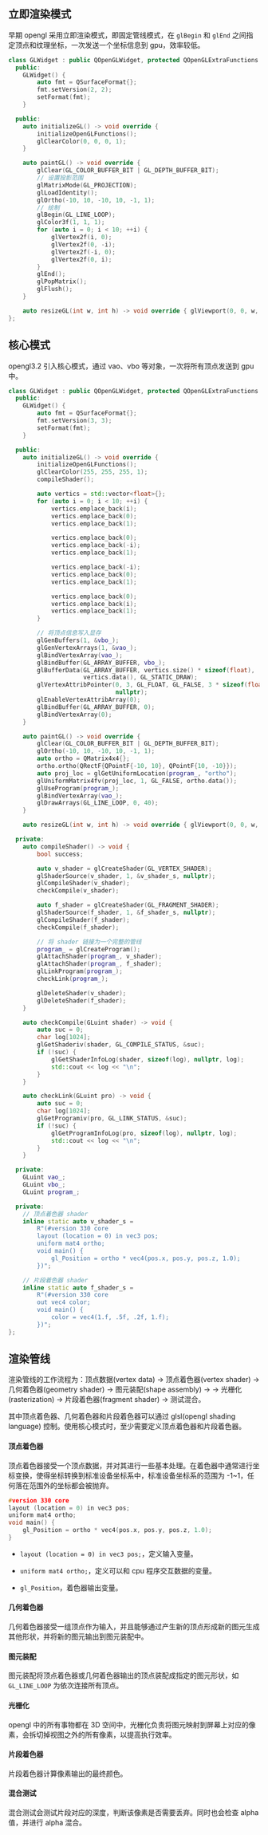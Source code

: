 ## 立即渲染模式

早期 opengl 采用立即渲染模式，即固定管线模式，在 `glBegin` 和 `glEnd` 之间指定顶点和纹理坐标，一次发送一个坐标信息到 gpu，效率较低。

```cpp
class GLWidget : public QOpenGLWidget, protected QOpenGLExtraFunctions {
  public:
    GLWidget() {
        auto fmt = QSurfaceFormat{};
        fmt.setVersion(2, 2);
        setFormat(fmt);
    }

  public:
    auto initializeGL() -> void override {
        initializeOpenGLFunctions();
        glClearColor(0, 0, 0, 1);
    }

    auto paintGL() -> void override {
        glClear(GL_COLOR_BUFFER_BIT | GL_DEPTH_BUFFER_BIT);
        // 设置投影范围
        glMatrixMode(GL_PROJECTION);
        glLoadIdentity();
        glOrtho(-10, 10, -10, 10, -1, 1);
        // 绘制
        glBegin(GL_LINE_LOOP);
        glColor3f(1, 1, 1);
        for (auto i = 0; i < 10; ++i) {
            glVertex2f(i, 0);
            glVertex2f(0, -i);
            glVertex2f(-i, 0);
            glVertex2f(0, i);
        }
        glEnd();
        glPopMatrix();
        glFlush();
    }

    auto resizeGL(int w, int h) -> void override { glViewport(0, 0, w, h); }
};

```

## 核心模式

opengl3.2 引入核心模式，通过 vao、vbo 等对象，一次将所有顶点发送到 gpu 中。

```cpp
class GLWidget : public QOpenGLWidget, protected QOpenGLExtraFunctions {
  public:
    GLWidget() {
        auto fmt = QSurfaceFormat{};
        fmt.setVersion(3, 3);
        setFormat(fmt);
    }

  public:
    auto initializeGL() -> void override {
        initializeOpenGLFunctions();
        glClearColor(255, 255, 255, 1);
        compileShader();

        auto vertics = std::vector<float>{};
        for (auto i = 0; i < 10; ++i) {
            vertics.emplace_back(i);
            vertics.emplace_back(0);
            vertics.emplace_back(1);

            vertics.emplace_back(0);
            vertics.emplace_back(-i);
            vertics.emplace_back(1);

            vertics.emplace_back(-i);
            vertics.emplace_back(0);
            vertics.emplace_back(1);

            vertics.emplace_back(0);
            vertics.emplace_back(i);
            vertics.emplace_back(1);
        }

        // 将顶点信息写入显存
        glGenBuffers(1, &vbo_);
        glGenVertexArrays(1, &vao_);
        glBindVertexArray(vao_);
        glBindBuffer(GL_ARRAY_BUFFER, vbo_);
        glBufferData(GL_ARRAY_BUFFER, vertics.size() * sizeof(float),
                     vertics.data(), GL_STATIC_DRAW);
        glVertexAttribPointer(0, 3, GL_FLOAT, GL_FALSE, 3 * sizeof(float),
                              nullptr);
        glEnableVertexAttribArray(0);
        glBindBuffer(GL_ARRAY_BUFFER, 0);
        glBindVertexArray(0);
    }

    auto paintGL() -> void override {
        glClear(GL_COLOR_BUFFER_BIT | GL_DEPTH_BUFFER_BIT);
        glOrtho(-10, 10, -10, 10, -1, 1);
        auto ortho = QMatrix4x4{};
        ortho.ortho(QRectF{QPointF{-10, 10}, QPointF{10, -10}});
        auto proj_loc = glGetUniformLocation(program_, "ortho");
        glUniformMatrix4fv(proj_loc, 1, GL_FALSE, ortho.data());
        glUseProgram(program_);
        glBindVertexArray(vao_);
        glDrawArrays(GL_LINE_LOOP, 0, 40);
    }

    auto resizeGL(int w, int h) -> void override { glViewport(0, 0, w, h); }

  private:
    auto compileShader() -> void {
        bool success;

        auto v_shader = glCreateShader(GL_VERTEX_SHADER);
        glShaderSource(v_shader, 1, &v_shader_s, nullptr);
        glCompileShader(v_shader);
        checkCompile(v_shader);

        auto f_shader = glCreateShader(GL_FRAGMENT_SHADER);
        glShaderSource(f_shader, 1, &f_shader_s, nullptr);
        glCompileShader(f_shader);
        checkCompile(f_shader);

        // 将 shader 链接为一个完整的管线
        program_ = glCreateProgram();
        glAttachShader(program_, v_shader);
        glAttachShader(program_, f_shader);
        glLinkProgram(program_);
        checkLink(program_);

        glDeleteShader(v_shader);
        glDeleteShader(f_shader);
    }

    auto checkCompile(GLuint shader) -> void {
        auto suc = 0;
        char log[1024];
        glGetShaderiv(shader, GL_COMPILE_STATUS, &suc);
        if (!suc) {
            glGetShaderInfoLog(shader, sizeof(log), nullptr, log);
            std::cout << log << "\n";
        }
    }

    auto checkLink(GLuint pro) -> void {
        auto suc = 0;
        char log[1024];
        glGetProgramiv(pro, GL_LINK_STATUS, &suc);
        if (!suc) {
            glGetProgramInfoLog(pro, sizeof(log), nullptr, log);
            std::cout << log << "\n";
        }
    }

  private:
    GLuint vao_;
    GLuint vbo_;
    GLuint program_;

  private:
    // 顶点着色器 shader
    inline static auto v_shader_s =
        R"(#version 330 core
        layout (location = 0) in vec3 pos;
        uniform mat4 ortho;
        void main() {
            gl_Position = ortho * vec4(pos.x, pos.y, pos.z, 1.0);
        })";

    // 片段着色器 shader
    inline static auto f_shader_s =
        R"(#version 330 core
        out vec4 color;
        void main() {
            color = vec4(1.f, .5f, .2f, 1.f);
        })";
};
```

## 渲染管线

渲染管线的工作流程为：顶点数据(vertex data) -> 顶点着色器(vertex shader) -> 几何着色器(geometry shader) -> 图元装配(shape assembly) -> -> 光栅化(rasterization) -> 片段着色器(fragment shader) -> 测试混合。

其中顶点着色器、几何着色器和片段着色器可以通过 glsl(opengl shading language) 控制。使用核心模式时，至少需要定义顶点着色器和片段着色器。

#### 顶点着色器

顶点着色器接受一个顶点数据，并对其进行一些基本处理。在着色器中通常进行坐标变换，使得坐标转换到标准设备坐标系中，标准设备坐标系的范围为 -1~1，任何落在范围外的坐标都会被抛弃。

```c
#version 330 core
layout (location = 0) in vec3 pos;
uniform mat4 ortho;
void main() {
    gl_Position = ortho * vec4(pos.x, pos.y, pos.z, 1.0);
}
```

- `layout (location = 0) in vec3 pos;`，定义输入变量。

- `uniform mat4 ortho;`，定义可以和 cpu 程序交互数据的变量。

- `gl_Position`，着色器输出变量。

#### 几何着色器

几何着色器接受一组顶点作为输入，并且能够通过产生新的顶点形成新的图元生成其他形状，并将新的图元输出到图元装配中。

#### 图元装配

图元装配将顶点着色器或几何着色器输出的顶点装配成指定的图元形状，如 `GL_LINE_LOOP` 为依次连接所有顶点。

#### 光栅化

opengl 中的所有事物都在 3D 空间中，光栅化负责将图元映射到屏幕上对应的像素，会拆切掉视图之外的所有像素，以提高执行效率。

#### 片段着色器

片段着色器计算像素输出的最终颜色。

#### 混合测试

混合测试会测试片段对应的深度，判断该像素是否需要丢弃。同时也会检查 alpha 值，并进行 alpha 混合。
